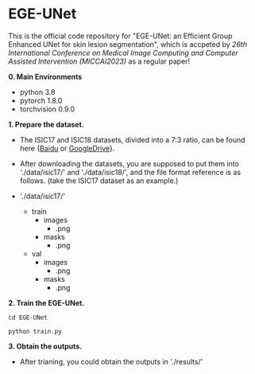 # EGE-UNet
This is the official code repository for "EGE-UNet: an Efficient Group Enhanced UNet for skin lesion segmentation", which is accpeted by *26th International Conference on Medical Image Computing and Computer Assisted Intervention (MICCAI2023)* as a regular paper!

**0. Main Environments**
- python 3.8
- pytorch 1.8.0
- torchvision 0.9.0

**1. Prepare the dataset.**

- The ISIC17 and ISIC18 datasets, divided into a 7:3 ratio, can be found here {[Baidu](https://pan.baidu.com/s/1Y0YupaH21yDN5uldl7IcZA?pwd=dybm) or [GoogleDrive](https://drive.google.com/file/d/1XM10fmAXndVLtXWOt5G0puYSQyI2veWy/view?usp=sharing)}. 

- After downloading the datasets, you are supposed to put them into './data/isic17/' and './data/isic18/', and the file format reference is as follows. (take the ISIC17 dataset as an example.)

- './data/isic17/'
  - train
    - images
      - .png
    - masks
      - .png
  - val
    - images
      - .png
    - masks
      - .png

**2. Train the EGE-UNet.**
```
cd EGE-UNet
```
```
python train.py
```

**3. Obtain the outputs.**
- After trianing, you could obtain the outputs in './results/'
